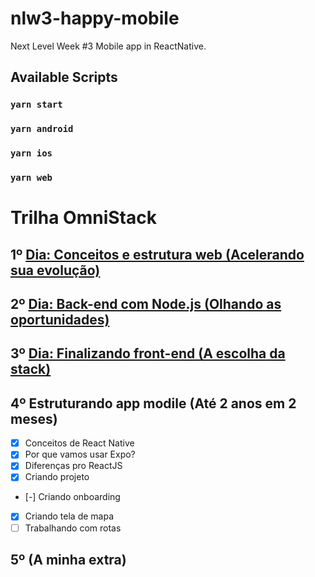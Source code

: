 # nlw3-happy-mobile
Next Level Week #3 Mobile app in ReactNative.

## Available Scripts

### `yarn start`

### `yarn android`

### `yarn ios`

### `yarn web`

# Trilha OmniStack
## 1º [Dia: Conceitos e estrutura web (Acelerando sua evolução)](https://github.com/FlavioMiyaji/nlw3-happy-web)
## 2º [Dia: Back-end com Node.js (Olhando as oportunidades)](https://github.com/FlavioMiyaji/nlw3-happy)
## 3º [Dia: Finalizando front-end (A escolha da stack)](https://github.com/FlavioMiyaji/nlw3-happy-web)
## 4º Estruturando app modile (Até 2 anos em 2 meses)
* [x] Conceitos de React Native
* [x] Por que vamos usar Expo?
* [x] Diferenças pro ReactJS
* [x] Criando projeto
* [-] Criando onboarding
* [x] Criando tela de mapa
* [ ] Trabalhando com rotas
## 5º (A minha extra)
